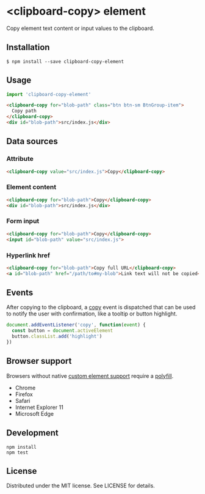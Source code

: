 # &lt;clipboard-copy&gt; element

Copy element text content or input values to the clipboard.

## Installation

```
$ npm install --save clipboard-copy-element
```

## Usage

```js
import 'clipboard-copy-element'
```

```html
<clipboard-copy for="blob-path" class="btn btn-sm BtnGroup-item">
  Copy path
</clipboard-copy>
<div id="blob-path">src/index.js</div>
```

## Data sources

### Attribute

```html
<clipboard-copy value="src/index.js">Copy</clipboard-copy>
```

### Element content

```html
<clipboard-copy for="blob-path">Copy</clipboard-copy>
<div id="blob-path">src/index.js</div>
```

### Form input

```html
<clipboard-copy for="blob-path">Copy</clipboard-copy>
<input id="blob-path" value="src/index.js">
```

### Hyperlink href

```html
<clipboard-copy for="blob-path">Copy full URL</clipboard-copy>
<a id="blob-path" href="/path/to#my-blob">Link text will not be copied</a>
```

## Events

After copying to the clipboard, a [copy][] event is dispatched that can be
used to notify the user with confirmation, like a tooltip or button highlight.

```js
document.addEventListener('copy', function(event) {
  const button = document.activeElement
  button.classList.add('highlight')
})
```

[copy]: https://developer.mozilla.org/en-US/docs/Web/Events/copy

## Browser support

Browsers without native [custom element support][support] require a [polyfill][].

- Chrome
- Firefox
- Safari
- Internet Explorer 11
- Microsoft Edge

[support]: https://caniuse.com/#feat=custom-elementsv1
[polyfill]: https://github.com/webcomponents/custom-elements

## Development

```
npm install
npm test
```

## License

Distributed under the MIT license. See LICENSE for details.
